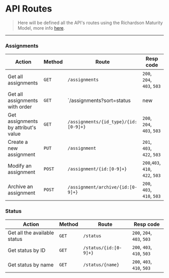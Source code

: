 # API Routes

> Here will be defined all the API's routes using the Richardson Maturity Model, more info [here](https://martinfowler.com/articles/richardsonMaturityModel.html).

____

### Assignments

| Action | Method | Route | Resp code |
| ---- | ---- | ---- | ---- |
| Get all assignments | `GET` | `/assignments` | `200`, `204`, `403`, `503` |
| Get all assignments with order | `GET` | `/assignments?sort=status|new|due` | `200`, `204`, `403`, `503` |
| Get assignments by attribut's value | `GET` | `/assignments/{id_type}/{id:[0-9]+}` | `200`, `204`, `403`, `503` |
| Create a new assignment | `PUT` | `/assignment` | `201`, `403`, `422`, `503` |
| Modify an assignment | `POST` | `/assignment/{id:[0-9]+}` | `200`,`403`, `410`, `422`, `503` |
| Archive an assignment | `POST` | `/assignment/archive/{id:[0-9]+}` | `200`, `403`, `410`, `503` |

### Status
| Action | Method | Route | Resp code |
| ---- | ---- | ---- | ---- |
| Get all the available status | `GET` | `/status` | `200`, `204`, `403`, `503` |
| Get status by ID | `GET` | `/status/{id:[0-9]+}` | `200`, `403`, `410`, `503` |
| Get status by name | `GET` | `/status/{name}` | `200`, `403`, `410`, `503` |
